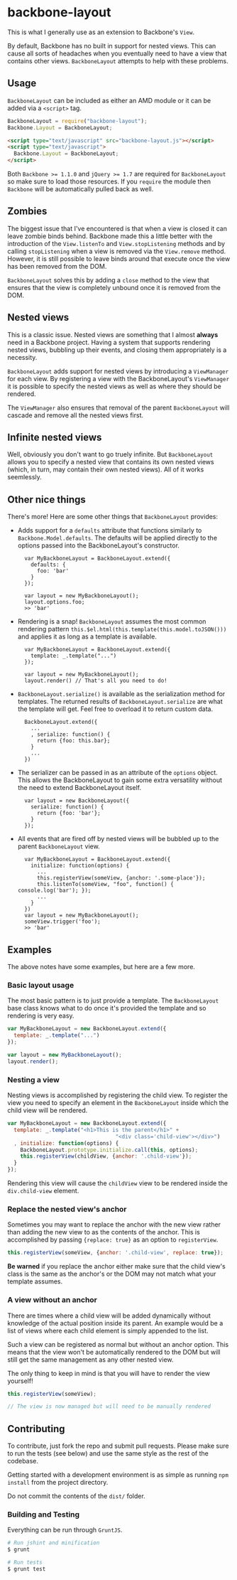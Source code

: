 backbone-layout
===============

This is what I generally use as an extension to Backbone's `View`.

By default, Backbone has no built in support for nested views. This can cause all sorts of headaches when you eventually need to have a view that contains other views. `BackboneLayout` attempts to help with these problems.

Usage
-----

`BackboneLayout` can be included as either an AMD module or it can be added via a `<script>` tag.

```javascript
BackboneLayout = require("backbone-layout");
Backbone.Layout = BackboneLayout;
```

```html
<script type="text/javascript" src="backbone-layout.js"></script>
<script type="text/javascript">
  Backbone.Layout = BackboneLayout;
</script>
```

Both `Backbone >= 1.1.0`  and `jQuery >= 1.7` are required for `BackboneLayout` so make sure to load those resources. If you `require` the module then `Backbone` will be automatically pulled back as well.

Zombies
-------

The biggest issue that I've encountered is that when a view is closed it can leave zombie binds behind. Backbone made this a little better with the introduction of the `View.listenTo` and `View.stopListening` methods and by calling `stopListening` when a view is removed via the `View.remove` method. However, it is still possible to leave binds around that execute once the view has been removed from the DOM.

`BackboneLayout` solves this by adding a `close` method to the view that ensures that the view is completely unbound once it is removed from the DOM.

Nested views
------------

This is a classic issue. Nested views are something that I almost **always** need in a Backbone project. Having a system that supports rendering nested views, bubbling up their events, and closing them appropriately is a necessity.

`BackboneLayout` adds support for nested views by introducing a `ViewManager` for each view. By registering a view with the BackboneLayout's `ViewManager` it is possible to specify the nested views as well as where they should be rendered.

The `ViewManager` also ensures that removal of the parent `BackboneLayout` will cascade and remove all the nested views first.

Infinite nested views
---------------------

Well, obviously you don't want to go truely infinite. But `BackboneLayout` allows you to specify a nested view that contains its own nested views (which, in turn, may contain their own nested views). All of it works seemlessly.

Other nice things
-----------------

There's more! Here are some other things that `BackboneLayout` provides:

* Adds support for a `defaults` attribute that functions similarly to `Backbone.Model.defaults`. The defaults will be applied directly to the options passed into the BackboneLayout's constructor.

        var MyBackboneLayout = BackboneLayout.extend({
          defaults: {
            foo: 'bar'
          }
        });

        var layout = new MyBackboneLayout();
        layout.options.foo;
        >> 'bar'

* Rendering is a snap! `BackboneLayout` assumes the most common rendering pattern `this.$el.html(this.template(this.model.toJSON()))` and applies it as long as a template is available.

        var MyBackboneLayout = BackboneLayout.extend({
          template: _.template("...")
        });

        var layout = new MyBackboneLayout();
        layout.render() // That's all you need to do!

* `BackboneLayout.serialize()` is available as the serialization method for templates. The returned results of `BackboneLayout.serialize` are what the template will get. Feel free to overload it to return custom data.

        BackboneLayout.extend({
          ...
          , serialize: function() {
            return {foo: this.bar};
          }
          ...
        })

* The serializer can be passed in as an attribute of the `options` object. This allows the BackboneLayout to gain some extra versatility without the need to extend BackboneLayout itself.

        var layout = new BackboneLayout({
          serialize: function() {
            return {foo: 'bar'};
          }
        });

* All events that are fired off by nested views will be bubbled up to the parent `BackboneLayout` view.

        var MyBackboneLayout = BackboneLayout.extend({
          initialize: function(options) {
            ...
            this.registerView(someView, {anchor: '.some-place'});
            this.listenTo(someView, "foo", function() { console.log('bar'); });
            ...
          }
        })
        var layout = new MyBackboneLayout();
        someView.trigger('foo');
        >> 'bar'

Examples
-------------

The above notes have some examples, but here are a few more.

### Basic layout usage

The most basic pattern is to just provide a template. The `BackboneLayout` base class knows what to do once it's provided the template and so rendering is very easy.

```javascript
var MyBackboneLayout = new BackboneLayout.extend({
  template: _.template("...")
});

var layout = new MyBackboneLayout();
layout.render();
```

### Nesting a view

Nesting views is accomplished by registering the child view. To register the view you need to specify an element in the `BackboneLayout` inside which the child view will be rendered.

```javascript
var MyBackboneLayout = new BackboneLayout.extend({
  template: _.template("<h1>This is the parent</h1>" +
                                  "<div class='child-view'></div>")
  , initialize: function(options) {
    BackboneLayout.prototype.initialize.call(this, options);
    this.registerView(childView, {anchor: '.child-view'});
  }
});
```

Rendering this view will cause the `childView` view to be rendered inside the `div.child-view` element.

### Replace the nested view's anchor

Sometimes you may want to replace the anchor with the new view rather than adding the new view to as the contents of the anchor. This is accomplished by passing `{replace: true}` as an option to `registerView`.

```javascript
this.registerView(someView, {anchor: '.child-view', replace: true});
```

**Be warned** if you replace the anchor either make sure that the child view's class is the same as the anchor's or the DOM may not match what your template assumes.

### A view without an anchor

There are times where a child view will be added dynamically without knowledge of the actual position inside its parent. An example would be a list of views where each child element is simply appended to the list.

Such a view can be registered as normal but without an anchor option. This means that the view won't be automatically rendered to the DOM but will still get the same management as any other nested view.

The only thing to keep in mind is that you will have to render the view yourself!

```javascript
this.registerView(someView);

// The view is now managed but will need to be manually rendered
```

Contributing
------------

To contribute, just fork the repo and submit pull requests. Please make sure to run the tests (see below) and use the same style as the rest of the codebase.

Getting started with a development environment is as simple as running `npm install` from the project directory.

Do not commit the contents of the `dist/` folder.

### Building and Testing

Everything can be run through `GruntJS`.

```bash
# Run jshint and minification
$ grunt

# Run tests
$ grunt test
```








